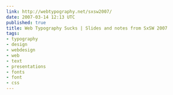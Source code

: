 ```yaml
---
link: http://webtypography.net/sxsw2007/
date: 2007-03-14 12:13 UTC
published: true
title: Web Typography Sucks | Slides and notes from SxSW 2007
tags:
- typography
- design
- webdesign
- web
- text
- presentations
- fonts
- font
- css
---
```



